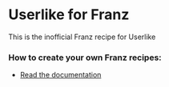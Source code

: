 # Userlike for Franz
This is the inofficial Franz recipe for Userlike

### How to create your own Franz recipes:
* [Read the documentation](https://github.com/meetfranz/plugins)
